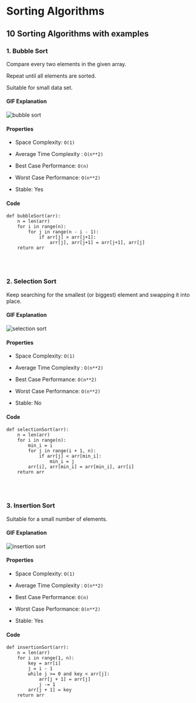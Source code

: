 # Sorting Algorithms

## 10 Sorting Algorithms with examples

### 1. Bubble Sort

Compare every two elements in the given array.

Repeat until all elements are sorted.

Suitable for small data set.

#### GIF Explanation

![bubble sort](https://github.com/xxicypatxx/Leetcode---Medium/blob/main/Algorithms/imgaes/bubble_sort.gif)

#### Properties

- Space Complexity: ```O(1)```

- Average Time Complexity : ```O(n**2)```

- Best Case Performance: ```O(n)```

- Worst Case Performance: ```O(n**2)```

- Stable: Yes

#### Code

```python3
def bubbleSort(arr):
    n = len(arr)
    for i in range(n):
        for j in range(n - i - 1):
            if arr[j] > arr[j+1]:
                arr[j], arr[j+1] = arr[j+1], arr[j]
    return arr
```
<br/><br/>


### 2. Selection Sort

Keep searching for the smallest (or biggest) element and swapping it into place.

#### GIF Explanation

![selection sort](https://github.com/xxicypatxx/Leetcode---Medium/blob/main/Algorithms/imgaes/selection_sort.gif)

#### Properties

- Space Complexity: ```O(1)```

- Average Time Complexity : ```O(n**2)```

- Best Case Performance: ```O(n**2)```

- Worst Case Performance: ```O(n**2)```

- Stable: No

#### Code

```python3
def selectionSort(arr):
    n = len(arr)
    for i in range(n):
        min_i = i
        for j in range(i + 1, n):
            if arr[j] < arr[min_i]:
                min_i = j
        arr[i], arr[min_i] = arr[min_i], arr[i]
    return arr
```
<br/><br/>


### 3. Insertion Sort

Suitable for a small number of elements.

#### GIF Explanation

![insertion sort](https://github.com/xxicypatxx/Leetcode---Medium/blob/main/Algorithms/imgaes/insertion_sort.gif)

#### Properties

- Space Complexity: ```O(1)```

- Average Time Complexity : ```O(n**2)```

- Best Case Performance: ```O(n)```

- Worst Case Performance: ```O(n**2)```

- Stable: Yes

#### Code

```python3
def insertionSort(arr):
    n = len(arr)
    for i in range(1, n):
        key = arr[i]
        j = i - 1
        while j >= 0 and key < arr[j]:
            arr[j + 1] = arr[j]
            j -= 1
        arr[j + 1] = key
    return arr
```


